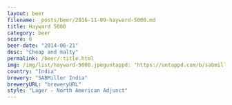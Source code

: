 ```yaml
---
layout: beer
filename: _posts/beer/2016-11-09-hayward-5000.md
title: Hayward 5000
category: beer
score: 6
beer-date: "2014-06-21"
desc: "Cheap and malty"
permalink: /beer/:title.html
img: /img/list/hayward-5000.jpeguntappd: "https://untappd.com/b/sabmiller-india-haywards-5000-super-strong-beer/5515"
country: "India"
brewery: "SABMiller India"
breweryURL: "breweryURL"
style: "Lager - North American Adjunct"
---
```

